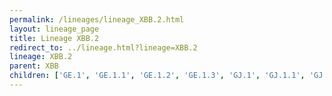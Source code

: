 ```yaml
---
permalink: /lineages/lineage_XBB.2.html
layout: lineage_page
title: Lineage XBB.2
redirect_to: ../lineage.html?lineage=XBB.2
lineage: XBB.2
parent: XBB
children: ['GE.1', 'GE.1.1', 'GE.1.2', 'GE.1.3', 'GJ.1', 'GJ.1.1', 'GJ.1.2', 'GJ.1.2.1', 'GJ.1.2.2', 'GJ.1.2.3', 'GJ.1.2.4', 'GJ.1.2.5', 'GJ.1.2.6', 'GJ.1.2.7', 'GJ.1.2.8', 'GJ.2', 'GJ.3', 'GJ.4', 'GJ.5', 'GJ.5.1', 'GM.1', 'GM.2', 'GM.3', 'GM.3.1', 'GS.1', 'GS.2', 'GS.3', 'GS.4', 'GS.4.1', 'GS.5', 'GZ.1', 'HG.1', 'HG.2', 'HH.1', 'HH.1.1', 'HH.2', 'JA.1', 'XBB.2', 'XBB.2.3', 'XBB.2.3.1', 'XBB.2.3.2', 'XBB.2.3.3', 'XBB.2.3.4', 'XBB.2.3.5', 'XBB.2.3.6', 'XBB.2.3.7', 'XBB.2.3.8', 'XBB.2.3.9', 'XBB.2.3.10', 'XBB.2.3.11', 'XBB.2.3.12', 'XBB.2.3.13', 'XBB.2.3.14', 'XBB.2.4', 'XBB.2.9']
---
```

